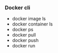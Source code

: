 ### **Docker cli**

- docker image ls
- docker container ls
- docker ps
- docker pull
- docker push
- docker run
